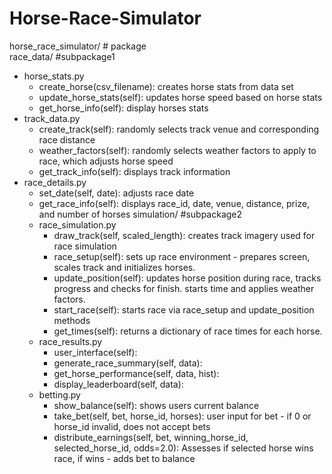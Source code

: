 # Horse-Race-Simulator

horse_race_simulator/ # package  
race_data/ #subpackage1
- horse_stats.py
  - create_horse(csv_filename): creates horse stats from data set
  - update_horse_stats(self): updates horse speed based on horse stats
  - get_horse_info(self): display horses stats
- track_data.py
  - create_track(self): randomly selects track venue and corresponding race distance
  - weather_factors(self): randomly selects weather factors to apply to race, which adjusts horse speed 
  - get_track_info(self): displays track information
- race_details.py
  - set_date(self, date): adjusts race date
  - get_race_info(self): displays race_id, date, venue, distance, prize, and number of horses
simulation/ #subpackage2  
  - race_simulation.py
    - draw_track(self, scaled_length): creates track imagery used for race simulation
    - race_setup(self): sets up race environment - prepares screen, scales track and initializes horses.
    - update_position(self): updates horse position during race, tracks progress and checks for finish. starts time and applies weather factors.
    - start_race(self): starts race via race_setup and update_position methods
    - get_times(self): returns a dictionary of race times for each horse.
  - race_results.py
    - user_interface(self): 
    - generate_race_summary(self, data): 
    - get_horse_performance(self, data, hist): 
    - display_leaderboard(self, data):
   - betting.py
     - show_balance(self): shows users current balance
     - take_bet(self, bet, horse_id, horses): user input for bet - if 0 or horse_id invalid, does not accept bets
     - distribute_earnings(self, bet, winning_horse_id, selected_horse_id, odds=2.0): Assesses if selected horse wins race, if wins - adds bet to balance

